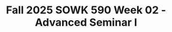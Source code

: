 ---
layout: single_embed_slide
title: "Fall 2025 SOWK 590 Week 02 - Advanced Seminar I"
presentation_id: mg39jn
slides:
  - slide_name: ../deck-mg39jn-large-0.jpeg
    slide_thumbnail: ../deck-mg39jn-thumb-0.jpeg
    slide_alt: "A circular abstract icon sits beside text reading: 'Advanced Seminar I, Fall 2025 Week 02 for SOWK 590.' Presented by Jacob Campbell, Ph.D., LICSW at Heritage University."
  - slide_name: ../deck-mg39jn-large-1.jpeg
    slide_thumbnail: ../deck-mg39jn-thumb-1.jpeg
    slide_alt: "Agenda slide shows a plan for week 02 and learning objectives. Topics include learning contracts, SLED (Safety, Well-Being, Self-Care), mindfulness activity, and reflection group. Objectives focus on safety, self-care, and peer sharing."
  - slide_name: ../deck-mg39jn-large-2.jpeg
    slide_thumbnail: ../deck-mg39jn-thumb-2.jpeg
    slide_alt: "Document icon stands beside text box; lists 'Reviewing Learning Contracts,' discussing development status, scheduling reviews, and support needs. White background enhances visibility, suggesting presentation slide format."
  - slide_name: ../deck-mg39jn-large-3.jpeg
    slide_thumbnail: ../deck-mg39jn-thumb-3.jpeg
    slide_alt: "**Image description:**A slide titled 'Reminders' with a subheading 'Be Professional.' It includes bullet points: - **Supervision Requirement:** Mandatory weekly supervision.- **Accommodations:** Contact Bianca Chavez for needs.- **Banking of Hours:** Limit to 20 hours.- **Supervision Agendas:** Guidance offered.- **Communication:** Respond within 24-48 hours.- **Learning Contracts:** Assistance available.- **Competing Journal and Hours:** Note for students. Contact details for Bianca Chavez, a counselor/accommodations specialist, are provided."
  - slide_name: ../deck-mg39jn-large-4.jpeg
    slide_thumbnail: ../deck-mg39jn-thumb-4.jpeg
    slide_alt: "Slide title reads 'Safety, Well Being, & Self-Care' on a white background, indicating a 'Student-Led Discussion.' No other elements or images are present."
  - slide_name: ../deck-mg39jn-large-5.jpeg
    slide_thumbnail: ../deck-mg39jn-thumb-5.jpeg
    slide_alt: "A diagram illustrates 'Box Breathing' centered in a black square, with blue dots forming a box around it. Arrows instruct: 'Inhale for 5 seconds,' 'Hold for 5 seconds,' 'Exhale for 5 seconds,' 'Hold for 5 seconds.' Text citation: (Lauria et al. 2017)."
  - slide_name: ../deck-mg39jn-large-6.jpeg
    slide_thumbnail: ../deck-mg39jn-thumb-6.jpeg
    slide_alt: "A diagram titled 'Box Breathing' features a square surrounded by arrows and circles, illustrating the breathing cycle: 'Inhale for 5 seconds,' 'Hold for 5 seconds,' 'Exhale for 5 seconds,' 'Hold for 5 seconds.'"
  - slide_name: ../deck-mg39jn-large-7.jpeg
    slide_thumbnail: ../deck-mg39jn-thumb-7.jpeg
    slide_alt: "A diagram illustrates 'Box Breathing' with a central square labeled 'BOX BREATHING.' Arrows and text guide the sequence: 'INHALE FOR 5 SECONDS,' 'HOLD FOR 5 SECONDS,' 'EXHALE FOR 5 SECONDS.'"
  - slide_name: ../deck-mg39jn-large-8.jpeg
    slide_thumbnail: ../deck-mg39jn-thumb-8.jpeg
    slide_alt: "A diagram depicting 'BOX BREATHING' with arrows indicating breath sequence. Actions include 'INHALE FOR 5 SECONDS,' 'HOLD FOR 5 SECONDS,' 'EXHALE FOR 5 SECONDS.' Bright colors and arrows form a square pattern."
  - slide_name: ../deck-mg39jn-large-9.jpeg
    slide_thumbnail: ../deck-mg39jn-thumb-9.jpeg
    slide_alt: "The image shows a split-screen presentation slide. The left side has text: 'Developing Group Norms,' discussing practice learning rules and 2024 Cohort Norms like respect and confidentiality. The right side features colorful signs on a wall stating positive messages like 'BE THANKFUL' and 'BE HAPPY.'"
  - slide_name: ../deck-mg39jn-large-10.jpeg
    slide_thumbnail: ../deck-mg39jn-thumb-10.jpeg
    slide_alt: "**Object**: Presentation slide**Action**: Displays discussion topics and questions**Context**: For a 'Practice Learning Reflection Group' session.**Text**:- **Group Check-in Question**: What weather pattern would your practicum have been this last week?- **Practicum Discussion**:  - Things happening in your practicums  - Needs of clients you are working with  - Examples of client work to share with the group"
---